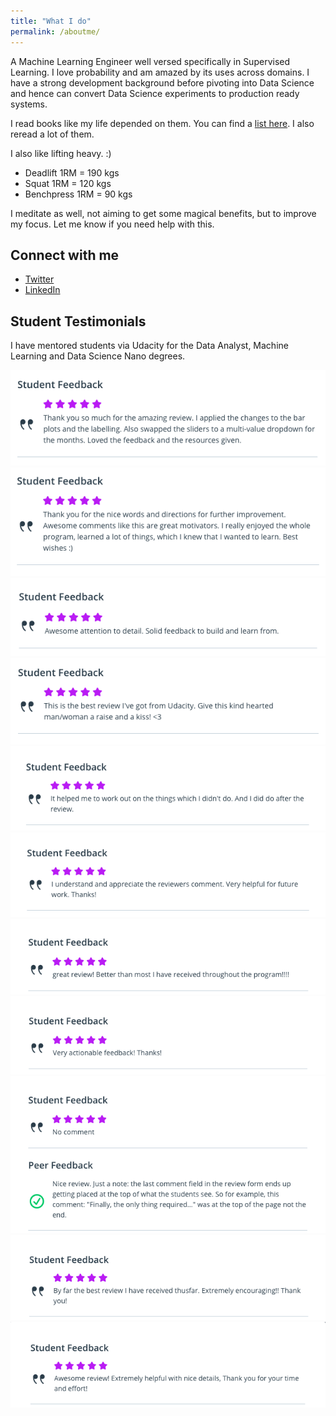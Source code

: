 ```yaml
---
title: "What I do"
permalink: /aboutme/
---
```

A Machine Learning Engineer well versed specifically in Supervised Learning. I love probability and am amazed by its uses across domains. I have a strong development background before pivoting into Data Science and hence can convert Data Science experiments to production ready systems.

I read books like my life depended on them. You can find a [list here](/books/). I also reread a lot of them.

I also like lifting heavy. :)
- Deadlift 1RM = 190 kgs
- Squat 1RM = 120 kgs
- Benchpress 1RM = 90 kgs

I meditate as well, not aiming to get some magical benefits, but to improve my focus. Let me know if you need help with this.

## Connect with me
- [Twitter](https://twitter.com/vikramriyer)
- [LinkedIn](https://linkedin.com/in/vikramriyer)

## Student Testimonials
I have mentored students via Udacity for the Data Analyst, Machine Learning and Data Science Nano degrees.

![](/assets/images/student_reviews_udacity/1.png)
![](/assets/images/student_reviews_udacity/2.png)
![](/assets/images/student_reviews_udacity/3.png)
![](/assets/images/student_reviews_udacity/4.png)
![](/assets/images/student_reviews_udacity/5.png)
![](/assets/images/student_reviews_udacity/6.png)
![](/assets/images/student_reviews_udacity/7.png)
![](/assets/images/student_reviews_udacity/8.png)
![](/assets/images/student_reviews_udacity/9.png)
![](/assets/images/student_reviews_udacity/10.png)
![](/assets/images/student_reviews_udacity/11.png)
